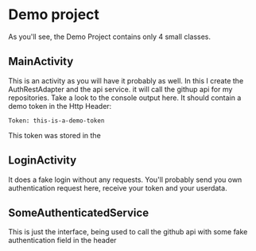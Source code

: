 # Demo project
As you'll see, the Demo Project contains only 4 small classes.

## MainActivity
This is an activity as you will have it probably as well. In this I create the AuthRestAdapter and the api service.
it will call the githup api for my repositories. Take a look to the console output here. It should
contain a demo token in the
Http Header:
```
Token: this-is-a-demo-token
```
This token was stored in the

## LoginActivity
It does a fake login without any requests. You'll probably send you own authentication request here,
receive your token and your userdata.


## SomeAuthenticatedService
This is just the interface, being used to call the github api with some fake authentication field
in the header